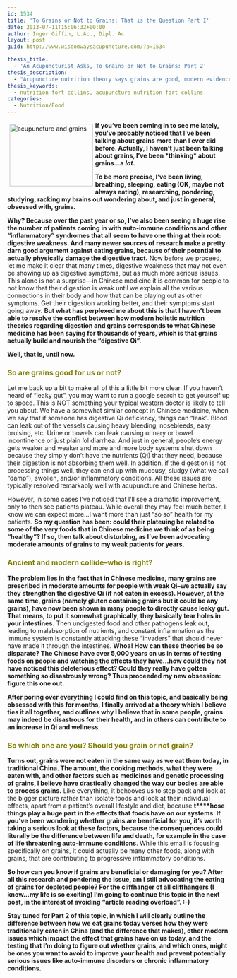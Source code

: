 ```yaml
---
id: 1534
title: 'To Grains or Not to Grains: That is the Question Part I'
date: 2013-07-11T15:06:32+00:00
author: Inger Giffin, L.Ac., Dipl. Ac.
layout: post
guid: http://www.wisdomwaysacupuncture.com/?p=1534

thesis_title:
  - 'An Acupuncturist Asks, To Grains or Not to Grains: Part 2'
thesis_description:
  - "Acupuncture nutrition theory says grains are good, modern evidence says they're bad...who is right? Part 2 of navigating through conflicting ideas"
thesis_keywords:
  - nutrition fort collins, acupuncture nutrition fort collins
categories:
  - Nutrition/Food
---
```

<img src="https://origin.ih.constantcontact.com/fs124/1102844965003/img/162.png" alt="acupuncture and grains" width="189" height="141" align="left" border="0" hspace="5" vspace="5" />**If you&#8217;ve been coming in to see me lately, you&#8217;ve probably noticed that I&#8217;ve been talking about grains more than I ever did before. Actually, I haven&#8217;t just been talking about grains, I&#8217;ve been \*thinking\* about grains&#8230;a _lot_.** 

**To be more precise, I&#8217;ve been living, breathing, sleeping, eating (OK, maybe not always eating), researching, pondering, studying, racking my brains out wondering about, and just in general, obsessed with, grains.**

**Why? Because over the past year or so, I&#8217;ve also been seeing a huge rise the number of patients coming in with auto-immune conditions and other &#8220;inflammatory&#8221; syndromes that all seem to have one thing at their root: digestive weakness. And many newer sources of research make a pretty darn good argument against eating grains, because of their potential to actually physically damage the digestive tract.** Now before we proceed, let me make it clear that many times, digestive weakness that may not even be showing up as digestive symptoms, but as much more serious issues. This alone is not a surprise&#8212;in Chinese medicine it is common for people to not know that their digestion is weak until we explain all the various connections in their body and how that can be playing out as other symptoms. Get their digestion working better, and their symptoms start going away. **But what has perplexed me about this is that I haven&#8217;t been able to resolve the conflict between how modern holistic nutrition theories regarding digestion and grains corresponds to what Chinese medicine has been saying for thousands of years, which is that grains actually build and nourish the &#8220;digestive Qi&#8221;.**

**Well, that is, until now.**

### <span style="color: #808000;">So are grains good for us or not?</span>

Let me back up a bit to make all of this a little bit more clear. If you haven&#8217;t heard of &#8220;leaky gut&#8221;, you may want to run a google search to get yourself up to speed. This is NOT something your typical western doctor is likely to tell you about. We have a somewhat similar concept in Chinese medicine, when we say that if someone has digestive Qi deficiency, things can &#8220;leak&#8221;. Blood can leak out of the vessels causing heavy bleeding, nosebleeds, easy bruising, etc. Urine or bowels can leak causing urinary or bowel incontinence or just plain &#8216;ol diarrhea. And just in general, people&#8217;s energy gets weaker and weaker and more and more body systems shut down because they simply don&#8217;t have the nutrients (Qi) that they need, because their digestion is not absorbing them well. In addition, if the digestion is not processing things well, they can end up with mucousy, sludgy (what we call &#8220;damp&#8221;), swollen, and/or inflammatory conditions. All these issues are typically resolved remarkably well with acupuncture and Chinese herbs.

However, in some cases I&#8217;ve noticed that I&#8217;ll see a dramatic improvement, only to then see patients plateau. While overall they may feel much better, I know we can expect more&#8230;I want more than just &#8220;so so&#8221; health for my patients. **So my question has been: could their plateuing be related to some of the very foods that in Chinese medicine we think of as being &#8220;healthy&#8221;? If so, then talk about disturbing, as I&#8217;ve been advocating moderate amounts of grains to my weak patients for years.**

### <span style="color: #808000;">Ancient and modern collide&#8211;who is right?</span>

**The problem lies in the fact that in Chinese medicine, many grains are prescribed in moderate amounts for people with weak Qi&#8211;we actually say they strengthen the digestive Qi (if not eaten in excess). However, at the same time, grains (namely gluten containing grains but it could be any grains), have now been shown in many people to directly cause leaky gut. That means, to put it somewhat graphically, they basically tear holes in your intestines.** Then undigested food and other pathogens leak out, leading to malabsorption of nutrients, and constant inflammation as the immune system is constantly attacking these &#8220;invaders&#8221; that should never have made it through the intestines. **Whoa! How can these theories be so disparate? The Chinese have over 5,000 years on us in terms of testing foods on people and watching the effects they have&#8230;how could they not have noticed this deleterious effect? Could they really have gotten something so disastrously wrong? Thus proceeded my new obsession: figure this one out.**

**After poring over everything I could find on this topic, and basically being obsessed with this for months, I finally arrived at a theory which I believe ties it all together, and outlines why I believe that in some people, grains may indeed be disastrous for their health, and in others can contribute to an increase in Qi and wellness**.

### <span style="color: #808000;">So which one are you? Should you grain or not grain?</span>

**Turns out, grains were not eaten in the same way as we eat them today, in traditional China. The amount, the cooking methods, what they were eaten with, and other factors such as medicines and genetic processing of grains, I believe have drastically changed the way our bodies are able to process grains.** Like everything, it behooves us to step back and look at the bigger picture rather than isolate foods and look at their individual effects, apart from a patient&#8217;s overall lifestyle and diet, because **t****hose things play a huge part in the effects that foods have on our systems. If you&#8217;ve been wondering whether grains are beneficial for you, it&#8217;s worth taking a serious look at these factors, because the consequences could literally be the difference between life and death, for example in the case of life threatening auto-immune conditions**. While this email is focusing specifically on grains, it could actually be many other foods, along with grains, that are contributing to progressive inflammatory conditions.

**So how can you know if grains are beneficial or damaging for you? After all this research and pondering the issue, am I still advocating the eating of grains for depleted people? For the cliffhanger of all cliffhangers (I know&#8230;my life is so exciting) I&#8217;m going to continue this topic in the next post, in the interest of avoiding &#8220;article reading overload&#8221;. :-)**

**Stay tuned for Part 2 of this topic, in which I will clearly outline the difference between how we eat grains today verses how they were traditionally eaten in China (and the difference that makes), other modern issues which impact the effect that grains have on us today, and the testing that I&#8217;m doing to figure out whether grains, and which ones, might be ones you want to avoid to improve your health and prevent potentially serious issues like auto-immune disorders or chronic inflammatory conditions.**